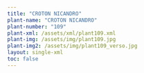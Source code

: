 ```yaml
---
title: "CROTON NICANDRO"
plant-name: "CROTON NICANDRO"
plant-number: "109"
plant-xml: /assets/xml/plant109.xml
plant-img: /assets/img/plant109.jpg
plant-img2: /assets/img/plant109_verso.jpg
layout: single-xml
toc: false
---
```

